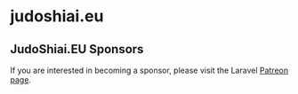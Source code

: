 # judoshiai.eu



## JudoShiai.EU Sponsors

If you are interested in becoming a sponsor, please visit the Laravel [Patreon page](https://patreon.com/judoshiai).
